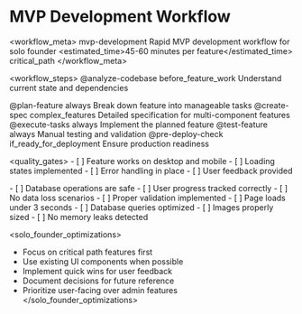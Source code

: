 # MVP Development Workflow

<workflow_meta>
  <name>mvp-development</name>
  <description>Rapid MVP development workflow for solo founder</description>
  <estimated_time>45-60 minutes per feature</estimated_time>
  <priority>critical_path</priority>
</workflow_meta>

<workflow_steps>
  <step number="1">
    <command>@analyze-codebase</command>
    <condition>before_feature_work</condition>
    <purpose>Understand current state and dependencies</purpose>
  </step>
  
  <step number="2">
    <command>@plan-feature</command>
    <condition>always</condition>
    <purpose>Break down feature into manageable tasks</purpose>
  </step>
  
  <step number="3">
    <command>@create-spec</command>
    <condition>complex_features</condition>
    <purpose>Detailed specification for multi-component features</purpose>
  </step>
  
  <step number="4">
    <command>@execute-tasks</command>
    <condition>always</condition>
    <purpose>Implement the planned feature</purpose>
  </step>
  
  <step number="5">
    <command>@test-feature</command>
    <condition>always</condition>
    <purpose>Manual testing and validation</purpose>
  </step>
  
  <step number="6">
    <command>@pre-deploy-check</command>
    <condition>if_ready_for_deployment</condition>
    <purpose>Ensure production readiness</purpose>
  </step>
</workflow_steps>

<quality_gates>
  <gate name="user_experience">
    <checks>
      - [ ] Feature works on desktop and mobile
      - [ ] Loading states implemented
      - [ ] Error handling in place
      - [ ] User feedback provided
    </checks>
  </gate>
  
  <gate name="data_integrity">
    <checks>
      - [ ] Database operations are safe
      - [ ] User progress tracked correctly
      - [ ] No data loss scenarios
      - [ ] Proper validation implemented
    </checks>
  </gate>
  
  <gate name="performance">
    <checks>
      - [ ] Page loads under 3 seconds
      - [ ] Database queries optimized
      - [ ] Images properly sized
      - [ ] No memory leaks detected
    </checks>
  </gate>
</quality_gates>

<solo_founder_optimizations>
  - Focus on critical path features first
  - Use existing UI components when possible
  - Implement quick wins for user feedback
  - Document decisions for future reference
  - Prioritize user-facing over admin features
</solo_founder_optimizations>